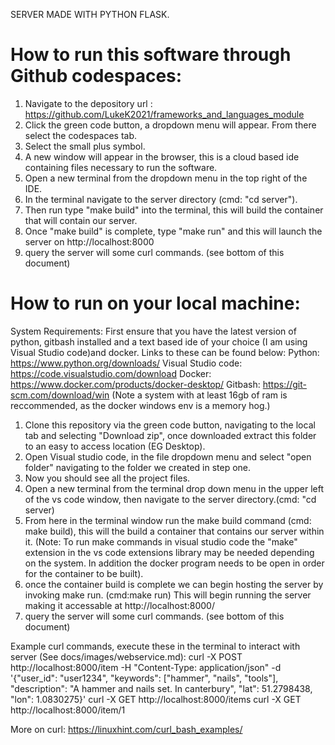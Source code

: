SERVER MADE WITH PYTHON FLASK.

How to run this software through Github codespaces:
=================================================================================================
1) Navigate to the depository url : https://github.com/LukeK2021/frameworks_and_languages_module
2) Click the green code button, a dropdown menu will appear. From there select the codespaces tab.
3) Select the small plus symbol.
4) A new window will appear in the browser, this is a cloud based ide containing files necessary to run the software.
5) Open a new terminal from the dropdown menu in the top right of the IDE.
6) In the terminal navigate to the server directory (cmd: "cd server").
7) Then run type "make build" into the terminal, this will build the container that will contain our server.
8) Once "make build" is complete, type "make run" and this will launch the server on http://localhost:8000
9) query the server will some curl commands. (see bottom of this document)

How to run on your local machine:
=================================================================================================
System Requirements:
First ensure that you have the latest version of python, gitbash installed and a text based ide of your choice (I am using Visual Studio code)and docker. Links to these can be found below:
Python: https://www.python.org/downloads/
Visual Studio code: https://code.visualstudio.com/download
Docker: https://www.docker.com/products/docker-desktop/
Gitbash: https://git-scm.com/download/win
(Note a system with at least 16gb of ram is reccommended, as the docker windows env is a memory hog.)

1) Clone this repository via the green code button, navigating to the local tab and selecting "Download zip", once downloaded extract this folder to an easy to access location (EG Desktop).
2) Open Visual studio code, in the file dropdown menu and select "open folder" navigating to the folder we created in step one.
3) Now you should see all the project files.
4) Open a new terminal from the terminal drop down menu in the upper left of the vs code window, then navigate to the server directory.(cmd: "cd server)
5) From here in the terminal window run the make build command (cmd: make build), this will the build a container that contains our server within it.
(Note: To run make commands in visual studio code the "make" extension in the vs code extensions library may be needed depending on the system. In addition the docker program needs to be open in order for the container to be built).
6) once the container build is complete we can begin hosting the server by invoking make run. (cmd:make run) This will begin running the server making it accessable at http://localhost:8000/
7) query the server will some curl commands. (see bottom of this document)


Example curl commands, execute these in the terminal to interact with server (See docs/images/webservice.md):
curl -X POST http://localhost:8000/item -H "Content-Type: application/json" -d '{"user_id": "user1234", "keywords": ["hammer", "nails", "tools"], "description": "A hammer and nails set. In canterbury", "lat": 51.2798438, "lon": 1.0830275}'
curl -X GET http://localhost:8000/items
curl -X GET http://localhost:8000/item/1

More on curl: https://linuxhint.com/curl_bash_examples/